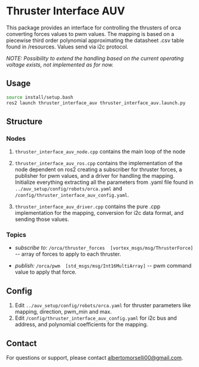 # Thruster Interface AUV

This package provides an interface for controlling the thrusters of orca converting forces values to pwm values. The mapping is based on a piecewise third order polynomial approximating the datasheet .csv table found in /resources. Values send via i2c protocol.

*NOTE: Possibility to extend the handling based on the current operating voltage exists, not implemented as for now.*

## Usage

```sh
source install/setup.bash
ros2 launch thruster_interface_auv thruster_interface_auv.launch.py
```

## Structure

### Nodes

1. `thruster_interface_auv_node.cpp` contains the main loop of the node

2. `thruster_interface_auv_ros.cpp` contains the implementation of the node dependent on ros2 creating a subscriber for thruster forces, a publisher for pwm values, and a driver for handling the mapping. Initialize everything extracting all the parameters from .yaml file found in `../auv_setup/config/robots/orca.yaml` and `/config/thruster_interface_auv_config.yaml`.

3. `thruster_interface_auv_driver.cpp` contains the pure .cpp implementation for the mapping, conversion for i2c data format, and sending those values.

### Topics

- *subscribe to:* `/orca/thruster_forces  [vortex_msgs/msg/ThrusterForce]` -- array of forces to apply to each thruster.

- *publish:* `/orca/pwm  [std_msgs/msg/Int16MultiArray]` -- pwm command value to apply that force.

## Config

1. Edit `../auv_setup/config/robots/orca.yaml` for thruster parameters like mapping, direction, pwm_min and max.
2. Edit `/config/thruster_interface_auv_config.yaml` for i2c bus and address, and polynomial coefficients for the mapping.

## Contact

For questions or support, please contact [albertomorselli00@gmail.com](mailto:albertomorselli00@gmail.com).
